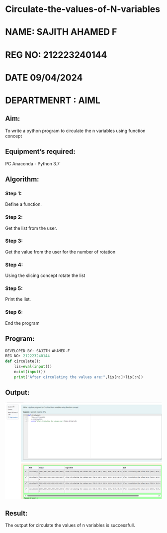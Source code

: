 # Circulate-the-values-of-N-variables
# NAME: SAJITH AHAMED F
# REG NO: 212223240144
# DATE 09/04/2024
# DEPARTMENRT : AIML
## Aim:
To write a python program to circulate the n variables using function concept
## Equipment’s required:
PC
Anaconda - Python 3.7
## Algorithm: 
### Step 1: 
Define a function.
### Step 2: 
Get the list from the user.
### Step 3: 
Get the value from the user for the number of rotation
### Step 4: 
Using the slicing concept rotate the list
### Step 5: 
Print the list.
### Step 6: 
End the program
## Program:
```python
DEVELOPED BY: SAJITH AHAMED.F
REG NO: 212223240144
def circulate():
    lis=eval(input())
    n=int(input())
    print("After circulating the values are:",lis[n:]+lis[:n])
```
## Output:
![alt text](<Screenshot 2024-04-08 220535.png>)

## Result:
The output for circulate the values of n variables is successfull.
